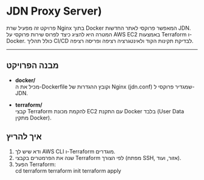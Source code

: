 # JDN Proxy Server)

פרויקט זה מפעיל שרת Nginx בתוך Docker המאפשר פרוקסי לאתר החדשות JDN.  
המטרה היא להציג כיצד לפרוס שירות פרוקסי על AWS EC2 באמצעות Terraform ו-Docker.
כולל תהליך CI/CD לבדיקת תקינות הקוד ולאינטגרציה רציפה ופריסה רציפה.

---

## מבנה הפרויקט

- **docker/**  
  מכיל את ה-Dockerfile וקובץ ההגדרות של Nginx (jdn.conf) שמגדיר פרוקסי ל-JDN.

- **terraform/**  
  קבצי Terraform להקמת מכונת EC2 עם התקנת Docker בלבד (User Data מתקין Docker).


## איך להריץ

1. ודא שיש לך AWS CLI ו-Terraform מוגדרים.
2. שנה את הפרמטרים בקבצי Terraform לפי הצורך (מפתח SSH, אזור, ועוד).
3. הפעל Terraform:  
   cd terraform
   terraform init
   terraform apply
